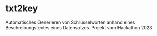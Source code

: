 # txt2key
Automatisches Generieren von Schlüsselworten anhand eines Beschreibungstextes eines Datensatzes. Projekt vom Hackathon 2023
